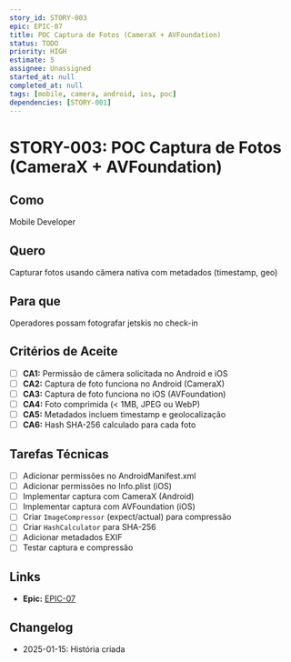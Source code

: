 ```yaml
---
story_id: STORY-003
epic: EPIC-07
title: POC Captura de Fotos (CameraX + AVFoundation)
status: TODO
priority: HIGH
estimate: 5
assignee: Unassigned
started_at: null
completed_at: null
tags: [mobile, camera, android, ios, poc]
dependencies: [STORY-001]
---
```


# STORY-003: POC Captura de Fotos (CameraX + AVFoundation)

## Como
Mobile Developer

## Quero
Capturar fotos usando câmera nativa com metadados (timestamp, geo)

## Para que
Operadores possam fotografar jetskis no check-in

## Critérios de Aceite

- [ ] **CA1:** Permissão de câmera solicitada no Android e iOS
- [ ] **CA2:** Captura de foto funciona no Android (CameraX)
- [ ] **CA3:** Captura de foto funciona no iOS (AVFoundation)
- [ ] **CA4:** Foto comprimida (< 1MB, JPEG ou WebP)
- [ ] **CA5:** Metadados incluem timestamp e geolocalização
- [ ] **CA6:** Hash SHA-256 calculado para cada foto

## Tarefas Técnicas

- [ ] Adicionar permissões no AndroidManifest.xml
- [ ] Adicionar permissões no Info.plist (iOS)
- [ ] Implementar captura com CameraX (Android)
- [ ] Implementar captura com AVFoundation (iOS)
- [ ] Criar `ImageCompressor` (expect/actual) para compressão
- [ ] Criar `HashCalculator` para SHA-256
- [ ] Adicionar metadados EXIF
- [ ] Testar captura e compressão

## Links

- **Epic:** [EPIC-07](../../stories/epics/epic-07-mobile-kmm-poc.md)

## Changelog

- 2025-01-15: História criada
